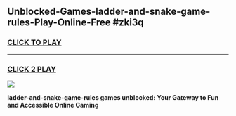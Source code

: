 
## Unblocked-Games-ladder-and-snake-game-rules-Play-Online-Free #zki3q
<h3>
<a href="https://us.freeplayer.one?title=ladder-and-snake-game-rules&ref=10M">CLICK TO PLAY</a></h3>
<hr>

<h3>
<a href="https://us.freeplayer.one?title=ladder-and-snake-game-rules&ref=10M">CLICK 2 PLAY</a>
  
</h3>

<a href="https://us.freeplayer.one?title=ladder-and-snake-game-rules&ref=10M"><img src="https://clearcache.store/games.png"></a>


**ladder-and-snake-game-rules games unblocked: Your Gateway to Fun and Accessible Online Gaming**
